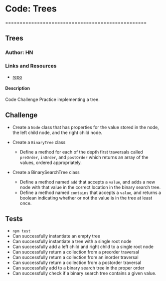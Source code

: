# Code: Trees
=================================================

## Trees

### Author: HN

### Links and Resources
* [repo](https://github.com/xenalara/data-structures-and-algorithms/tree/master/code-challenges/401/tree)

#### Description
Code Challenge Practice implementing a tree.


## Challenge
* Create a `Node` class that has properties for the value stored in the node, the left child node, and the right child node.
* Create a `BinaryTree` class
  * Define a method for each of the depth first traversals called `preOrder`, `inOrder`, and `postOrder` which returns an array of the values, ordered appropriately.
  
* Create a BinarySearchTree class
  * Define a method named `add` that accepts a `value`, and adds a new node with that value in the correct location in the binary search tree.
  * Define a method named `contains` that accepts a `value`, and returns a boolean indicating whether or not the value is in the tree at least once.

## Tests
* `npm test`
* Can successfully instantiate an empty tree
* Can successfully instantiate a tree with a single root node
* Can successfully add a left child and right child to a single root node
* Can successfully return a collection from a preorder traversal
* Can successfully return a collection from an inorder traversal
* Can successfully return a collection from a postorder traversal
* Can successfully add to a binary search tree in the proper order
* Can successfully check if a binary search tree contains a given value.